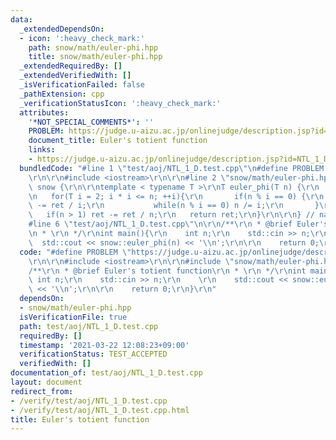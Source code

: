 ```yaml
---
data:
  _extendedDependsOn:
  - icon: ':heavy_check_mark:'
    path: snow/math/euler-phi.hpp
    title: snow/math/euler-phi.hpp
  _extendedRequiredBy: []
  _extendedVerifiedWith: []
  _isVerificationFailed: false
  _pathExtension: cpp
  _verificationStatusIcon: ':heavy_check_mark:'
  attributes:
    '*NOT_SPECIAL_COMMENTS*': ''
    PROBLEM: https://judge.u-aizu.ac.jp/onlinejudge/description.jsp?id=NTL_1_D
    document_title: Euler's totient function
    links:
    - https://judge.u-aizu.ac.jp/onlinejudge/description.jsp?id=NTL_1_D
  bundledCode: "#line 1 \"test/aoj/NTL_1_D.test.cpp\"\n#define PROBLEM \"https://judge.u-aizu.ac.jp/onlinejudge/description.jsp?id=NTL_1_D\"\
    \r\n\r\n#include <iostream>\r\n\r\n#line 2 \"snow/math/euler-phi.hpp\"\n\r\nnamespace\
    \ snow {\r\n\r\ntemplate < typename T >\r\nT euler_phi(T n) {\r\n   T ret = n;\r\
    \n   for(T i = 2; i * i <= n; ++i){\r\n       if(n % i == 0) {\r\n           ret\
    \ -= ret / i;\r\n           while(n % i == 0) n /= i;\r\n       }\r\n   }\r\n\
    \   if(n > 1) ret -= ret / n;\r\n   return ret;\r\n}\r\n\r\n} // namespace snow\n\
    #line 6 \"test/aoj/NTL_1_D.test.cpp\"\n\r\n/**\r\n * @brief Euler's totient function\r\
    \n * \r\n */\r\nint main(){\r\n    int n;\r\n    std::cin >> n;\r\n    \r\n  \
    \  std::cout << snow::euler_phi(n) << '\\n';\r\n\r\n    return 0;\r\n}\r\n"
  code: "#define PROBLEM \"https://judge.u-aizu.ac.jp/onlinejudge/description.jsp?id=NTL_1_D\"\
    \r\n\r\n#include <iostream>\r\n\r\n#include \"snow/math/euler-phi.hpp\"\r\n\r\n\
    /**\r\n * @brief Euler's totient function\r\n * \r\n */\r\nint main(){\r\n   \
    \ int n;\r\n    std::cin >> n;\r\n    \r\n    std::cout << snow::euler_phi(n)\
    \ << '\\n';\r\n\r\n    return 0;\r\n}\r\n"
  dependsOn:
  - snow/math/euler-phi.hpp
  isVerificationFile: true
  path: test/aoj/NTL_1_D.test.cpp
  requiredBy: []
  timestamp: '2021-03-22 12:08:23+09:00'
  verificationStatus: TEST_ACCEPTED
  verifiedWith: []
documentation_of: test/aoj/NTL_1_D.test.cpp
layout: document
redirect_from:
- /verify/test/aoj/NTL_1_D.test.cpp
- /verify/test/aoj/NTL_1_D.test.cpp.html
title: Euler's totient function
---
```

